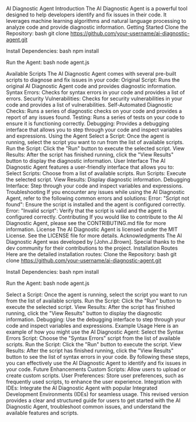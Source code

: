 AI Diagnostic Agent
Introduction
The AI Diagnostic Agent is a powerful tool designed to help developers identify and fix issues in their code. It leverages machine learning algorithms and natural language processing to analyze code and provide diagnostic information.
Getting Started
Clone the Repository:
bash
git clone https://github.com/your-username/ai-diagnostic-agent.git

Install Dependencies:
bash
npm install

Run the Agent:
bash
node agent.js

Available Scripts
The AI Diagnostic Agent comes with several pre-built scripts to diagnose and fix issues in your code:
Original Script: Runs the original AI Diagnostic Agent code and provides diagnostic information.
Syntax Errors: Checks for syntax errors in your code and provides a list of errors.
Security Vulnerabilities: Checks for security vulnerabilities in your code and provides a list of vulnerabilities.
Self-Automated Diagnostic Checks: Runs a series of diagnostic checks on your code and provides a report of any issues found.
Testing: Runs a series of tests on your code to ensure it is functioning correctly.
Debugging: Provides a debugging interface that allows you to step through your code and inspect variables and expressions.
Using the Agent
Select a Script:
Once the agent is running, select the script you want to run from the list of available scripts.
Run the Script:
Click the "Run" button to execute the selected script.
View Results:
After the script has finished running, click the "View Results" button to display the diagnostic information.
User Interface
The AI Diagnostic Agent features a user-friendly interface that allows you to:
Select Scripts: Choose from a list of available scripts.
Run Scripts: Execute the selected script.
View Results: Display diagnostic information.
Debugging Interface: Step through your code and inspect variables and expressions.
Troubleshooting
If you encounter any issues while using the AI Diagnostic Agent, refer to the following common errors and solutions:
Error: "Script not found":
Ensure the script is installed and the agent is configured correctly.
Error: "Invalid script":
Verify that the script is valid and the agent is configured correctly.
Contributing
If you would like to contribute to the AI Diagnostic Agent, please see the CONTRIBUTING.md file for more information.
License
The AI Diagnostic Agent is licensed under the MIT License. See the LICENSE file for more details.
Acknowledgments
The AI Diagnostic Agent was developed by [John.J.Brown]. Special thanks to the dev community for their contributions to the project.
Installation Routes
Here are the detailed installation routes:
Clone the Repository:
bash
git clone https://github.com/your-username/ai-diagnostic-agent.git

Install Dependencies:
bash
npm install

Run the Agent:
bash
node agent.js

Select a Script:
Once the agent is running, select the script you want to run from the list of available scripts.
Run the Script:
Click the "Run" button to execute the selected script.
View Results:
After the script has finished running, click the "View Results" button to display the diagnostic information.
Debugging:
Use the debugging interface to step through your code and inspect variables and expressions.
Example Usage
Here is an example of how you might use the AI Diagnostic Agent:
Select the Syntax Errors Script:
Choose the "Syntax Errors" script from the list of available scripts.
Run the Script:
Click the "Run" button to execute the script.
View Results:
After the script has finished running, click the "View Results" button to see the list of syntax errors in your code.
By following these steps, you can effectively use the AI Diagnostic Agent to identify and fix issues in your code.
Future Enhancements
Custom Scripts: Allow users to upload or create custom scripts.
User Preferences: Store user preferences, such as frequently used scripts, to enhance the user experience.
Integration with IDEs: Integrate the AI Diagnostic Agent with popular Integrated Development Environments (IDEs) for seamless usage.
This revised version provides a clear and structured guide for users to get started with the AI Diagnostic Agent, troubleshoot common issues, and understand the available features and scripts.
